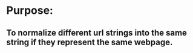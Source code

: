 # Purpose:
## To normalize different url strings into the same string if they represent the same webpage.